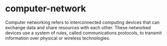 # computer-network

Computer networking refers to interconnected computing devices that can exchange data and share resources with each other. These networked devices use a system of rules, called communications protocols, to transmit information over physical or wireless technologies.
